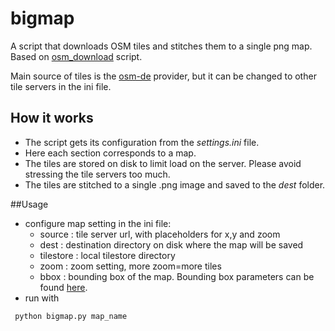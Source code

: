 # bigmap
A script that downloads OSM tiles and stitches them to a single png map. Based on [osm_download](https://github.com/maxolasersquad/osm_download) script.

Main source of tiles is the [osm-de](https://tile.openstreetmap.de) provider, but it can be changed to other tile servers in the ini file.

## How it works
* The script gets its configuration from the *settings.ini* file.
* Here each section corresponds to a map.
* The tiles are stored on disk to limit load on the server. Please avoid stressing the tile servers too much.
* The tiles are stitched to a single .png image and saved to the *dest* folder.

##Usage
* configure map setting in the ini file:
    * source : tile server url, with placeholders for x,y and zoom
    * dest : destination directory on disk where the map will be saved
    * tilestore : local tilestore directory
    * zoom : zoom setting, more zoom=more tiles
    * bbox : bounding box of the map. Bounding box parameters can be found [here](https://boundingbox.klokantech.com/).
* run with  
```
 python bigmap.py map_name
```    




